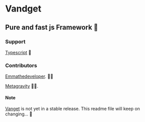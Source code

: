 # Vandget

## Pure and fast js Framework 🚀

### Support

[Typescript](https://www.typescriptlang.org/) 🌟

### Contributors

[Emmathedeveloper](https://github.com/emmathedeveloper). 👩‍💻

[Metagravity](https://github.com/meta-gravity) 👨‍💻.

#### Note

[Vanget](https://github.com/emmathedeveloper/vandget) is not yet in a stable release. This readme file will keep on changing... 🤔
